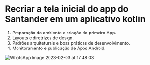 # Recriar a tela inicial do app do Santander em um aplicativo kotlin
1. Preparação do ambiente e criação do primeiro App.
3. Layouts e diretrizes de design.
4. Padrões arquiteturais e boas práticas de desenvolvimento.
5. Monitoramento e publicação de Apps Android.

![WhatsApp Image 2023-02-03 at 17 48 03](https://user-images.githubusercontent.com/72028645/216707871-fb190d09-0619-4b93-b77a-34b7f9480e51.jpeg)

